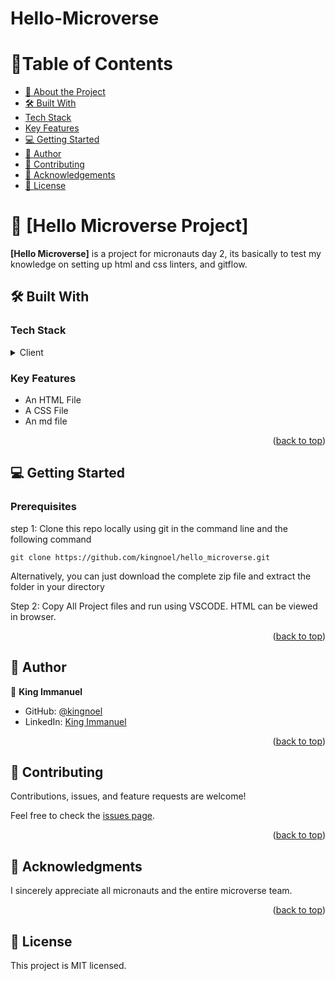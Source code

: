 # Hello-Microverse

<a name="readme-top"></a>

# 📗Table of Contents

- [📖 About the Project](#about-project)
- [🛠 Built With](#built-with)
 - [Tech Stack](#tech-stack)
- [Key Features](#key-features)
- [💻 Getting Started](#getting-started)
- [👥 Author](#author)
- [🤝 Contributing](#contributing)
- [🙏 Acknowledgements](#acknowledgements)
- [📝 License](#license)

<!-- PROJECT DESCRIPTION -->

# 📖 [Hello Microverse Project] <a name="about-project"></a>

**[Hello Microverse]** is a project for micronauts day 2, its basically to test my knowledge on setting up html and css linters, and gitflow.

## 🛠 Built With <a name="built-with"></a>

### Tech Stack <a name="tech-stack"></a>

<details>
  <summary>Client</summary>
  <ul>
    <li>HTML</li>
    <li>CSS</li>
  </ul>
</details>

### Key Features <a name="key-features"></a>

- An HTML File
- A CSS File
- An md file

<p align="right">(<a href="#readme-top">back to top</a>)</p>


## 💻 Getting Started <a name="getting-started"></a>

### Prerequisites

step 1:
Clone this repo locally using git in the command line and the following command

```
git clone https://github.com/kingnoel/hello_microverse.git
```

Alternatively, you can just download the complete zip file and extract the folder in your directory

Step 2:
Copy All Project files and run using VSCODE. HTML can be viewed in browser.


<p align="right">(<a href="#readme-top">back to top</a>)</p>

## 👥 Author <a name="author"></a>

👤 **King Immanuel**

- GitHub: [@kingnoel](https://github.com/kingnoel)
- LinkedIn: [King Immanuel](https://www.linkedin.com/in/king-immanuel-6941721a0/)

<p align="right">(<a href="#readme-top">back to top</a>)</p>

## 🤝 Contributing <a name="contributing"></a>
Contributions, issues, and feature requests are welcome!

Feel free to check the [issues page](../../issues/).

<p align="right">(<a href="#readme-top">back to top</a>)</p>

## 🙏 Acknowledgments <a name="acknowledgements"></a>

I sincerely appreciate all micronauts and the entire microverse team.

<p align="right">(<a href="#readme-top">back to top</a>)</p>

## 📝 License <a name="license"></a>

This project is MIT licensed.